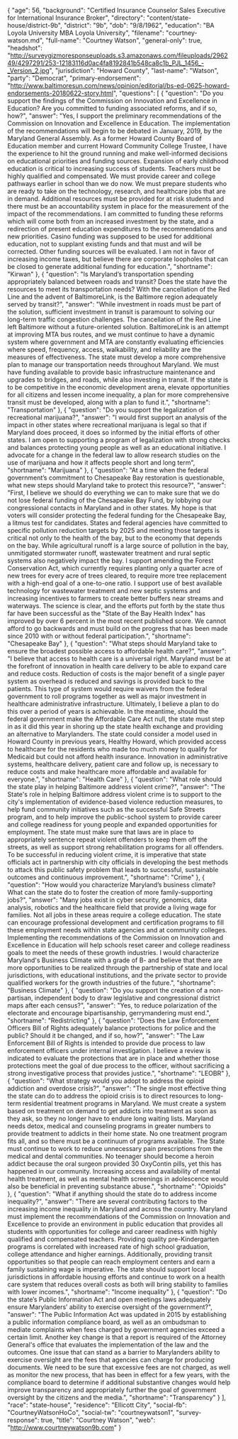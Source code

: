 {
  "age": 56,
  "background": "Certified Insurance Counselor Sales Executive for International Insurance Broker",
  "directory": "content/state-house/district-9b",
  "district": "9b",
  "dob": "9/8/1962",
  "education": "BA Loyola University MBA Loyola University",
  "filename": "courtney-watson.md",
  "full-name": "Courtney Watson",
  "general-only": true,
  "headshot": "http://surveygizmoresponseuploads.s3.amazonaws.com/fileuploads/296249/4297291/253-12183116d0ac4fa8192841b548ca8c1b_PJL_1456_-_Version_2.jpg",
  "jurisdiction": "Howard County",
  "last-name": "Watson",
  "party": "Democrat",
  "primary-endorsement": "http://www.baltimoresun.com/news/opinion/editorial/bs-ed-0625-howard-endorsements-20180622-story.html",
  "questions": [
    {
      "question": "Do you support the findings of the Commission on Innovation and Excellence in Education? Are you committed to funding associated reforms, and if so, how?",
      "answer": "Yes, I support the preliminary recommendations of the Commission on Innovation and Excellence in Education.  The implementation of the recommendations will begin to be debated in January, 2019, by the Maryland General Assembly.  As a former Howard County Board of Education member and current Howard Community College Trustee, I have the experience to hit the ground running and make well-informed decisions on educational priorities and funding sources.  Expansion of early childhood education is critical to increasing success of students.  Teachers must be highly qualified and compensated.  We must provide career and college pathways earlier in school than we do now.  We must prepare students who are ready to take on the technology, research, and healthcare jobs that are in demand. Additional resources must be provided for at risk students and there must be an accountability system in place for the measurement of the impact of the recommendations.  I am committed to funding these reforms which  will come both from an increased investment by the state, and a redirection of present education expenditures to the recommendations and new priorities. Casino funding was supposed to be used for additional education, not to supplant existing funds and that must and will be corrected.  Other funding sources will be evaluated.  I am not in favor of increasing income taxes, but believe there are corporate loopholes that can be closed to generate additional funding for education.",
      "shortname": "Kirwan"
    },
    {
      "question": "Is Maryland’s transportation spending appropriately balanced between roads and transit? Does the state have the resources to meet its transportation needs? With the cancellation of the Red Line and the advent of BaltimoreLink, is the Baltimore region adequately served by transit?",
      "answer": "While investment in roads must be part of the solution, sufficient investment in transit is paramount to solving our long-term traffic congestion challenges.  The cancellation of the Red Line left Baltimore without a future-oriented solution.  BaltimoreLink is an attempt at improving MTA bus routes, and we must continue to have a dynamic system where government and MTA are constantly evaluating efficiencies where speed, frequency, access, walkability, and reliability are the measures of effectiveness.  The state must develop a more comprehensive plan to manage our transportation needs throughout Maryland.  We must have funding available to provide basic infrastructure maintenance and upgrades to bridges, and roads, while also investing in transit.  If the state is to be competitive in the economic development arena, elevate opportunities for all citizens and lessen income inequality, a plan for more comprehensive transit must be developed, along with a plan to fund it.",
      "shortname": "Transportation"
    },
    {
      "question": "Do you support the legalization of recreational marijuana?",
      "answer": "I would first support an analysis of the impact in other states where recreational marijuana is legal so that if Maryland does proceed, it does so informed by the initial efforts of other states.   I am open to supporting a program of legalization with strong checks and balances protecting young people as well as an educational initiative. I advocate for a change in the federal law to allow research studies on the use of marijuana and how it affects people short and long term",
      "shortname": "Marijuana"
    },
    {
      "question": "At a time when the federal government’s commitment to Chesapeake Bay restoration is questionable, what new steps should Maryland take to protect this resource?",
      "answer": "First, I believe we should do everything we can to make sure that we do not lose federal funding of the Chesapeake Bay Fund, by lobbying our congressional contacts in Maryland and in other states.  My hope is that voters will consider protecting the federal funding for the Chesapeake Bay, a litmus test for candidates.  States and federal agencies have committed to specific pollution reduction targets by 2025 and meeting those targets is critical not only to the health of the bay, but to the economy that depends on the bay.   While agricultural runoff is a large source of pollution in the bay, unmitigated stormwater runoff, wastewater treatment and rural septic systems also negatively impact the bay. I support amending the Forest Conservation Act, which currently requires planting only a quarter acre of new trees for every acre of trees cleared, to require more tree replacement with a high-end goal of a one-to-one ratio.  I support use of best available technology for wastewater treatment and new septic systems and increasing incentives to farmers to create better buffers near streams and waterways. The science is clear, and the efforts put forth by the state thus far have been successful as the \"State of the Bay Health Index\" has improved by over 6 percent in the most recent published score.  We cannot afford to go backwards and must build on the progress that has been made since 2010 with or without federal participation.",
      "shortname": "Chesapeake Bay"
    },
    {
      "question": "What steps should Maryland take to ensure the broadest possible access to affordable health care?",
      "answer": "I believe that access to health care is a universal right.  Maryland must be at the forefront of innovation in health care delivery to be able to expand care and reduce costs.  Reduction of costs is the major benefit of a single payer system as overhead is reduced and savings is provided back to the patients.  This type of system would require waivers from the federal government to roll programs together as well as major investment in healthcare administrative infrastructure.  Ultimately, I believe a plan to do this over a period of years is achievable.   In the meantime, should the federal government make the Affordable Care Act null, the state must step in as it did this year in shoring up the state health exchange and providing an alternative to Marylanders.  The state could consider a model used in Howard County in previous years, Healthy Howard, which provided access to healthcare for the residents who made too much money to qualify for Medicaid but could not afford health insurance.  Innovation in administrative systems, healthcare delivery, patient care and follow up, is necessary to reduce costs and make healthcare more affordable and available for everyone.",
      "shortname": "Health Care"
    },
    {
      "question": "What role should the state play in helping Baltimore address violent crime?",
      "answer": "The State's role in helping Baltimore address violent crime is to support to the city's implementation of evidence-based violence reduction measures, to help fund community initiatives such as the successful Safe Streets program, and to help improve the public-school system to provide career and college readiness for young people and expanded opportunities for employment.  The state must make sure that laws are in place to appropriately sentence repeat violent offenders to keep them off the streets, as well as support strong rehabilitation programs for all offenders. To be successful in reducing violent crime, it is imperative that state officials act in partnership with city officials in developing the best methods to attack this public safety problem that leads to successful, sustainable outcomes and continuous improvement.",
      "shortname": "Crime"
    },
    {
      "question": "How would you characterize Maryland’s business climate? What can the state do to foster the creation of more family-supporting jobs?",
      "answer": "Many jobs exist in cyber security, genomics, data analysis, robotics and the healthcare field that provide a living wage for families.  Not all jobs in these areas require a college education. The state can encourage professional development and certification programs to fill these employment needs within state agencies and at community colleges.  Implementing the recommendations of the Commission on Innovation and Excellence in Education will help schools reset career and college readiness goals to meet the needs of these growth industries. I would characterize Maryland's Business Climate with a grade of B- and believe that there are more opportunities to be realized through the partnership of state and local jurisdictions, with educational institutions, and the private sector to provide qualified workers for the growth industries of the future.",
      "shortname": "Business Climate"
    },
    {
      "question": "Do you support the creation of a non-partisan, independent body to draw legislative and congressional district maps after each census?",
      "answer": "Yes, to reduce polarization of the electorate and encourage bipartisanship, gerrymandering must end.",
      "shortname": "Redistricting"
    },
    {
      "question": "Does the Law Enforcement Officers Bill of Rights adequately balance protections for police and the public? Should it be changed, and if so, how?",
      "answer": "The Law Enforcement Bill of Rights is intended to provide due process to law enforcement officers under internal investigation.  I believe a review is indicated to evaluate the protections that are in place and whether those protections meet the goal of due process to the officer, without sacrificing a strong investigative process that provides justice.",
      "shortname": "LEOBR"
    },
    {
      "question": "What strategy would you adopt to address the opioid addiction and overdose crisis?",
      "answer": "The single most effective thing the state can do to address the opioid crisis is to direct resources to long-term residential treatment programs in Maryland.  We must create a system based on treatment on demand to get addicts into treatment as soon as they ask, so they no longer have to endure long waiting lists.  Maryland needs detox, medical and counseling programs in greater numbers to provide treatment to addicts in their home state.  No one treatment program fits all, and so there must be a continuum of programs available. The State must continue to work to reduce unnecessary pain prescriptions from the medical and dental communities. No teenager should become a heroin addict because the oral surgeon provided 30 OxyContin pills, yet this has happened in our community.   Increasing access and availability of mental health treatment, as well as mental health screenings in adolescence would also be beneficial in preventing substance abuse.",
      "shortname": "Opioids"
    },
    {
      "question": "What if anything should the state do to address income inequality?",
      "answer": "There are several contributing factors to the increasing income inequality in Maryland and across the country.  Maryland must implement the recommendations of the Commission on Innovation and Excellence to provide an environment in public education that provides all students with opportunities for college and career readiness with highly qualified and compensated teachers.  Providing quality pre-Kindergarten programs is correlated with increased rate of high school graduation, college attendance and higher earnings.  Additionally, providing transit opportunities so that people can reach employment centers and earn a family sustaining wage is imperative.  The state should support local jurisdictions in affordable housing efforts and continue to work on a health care system that reduces overall costs as both will bring stability to families with lower incomes.",
      "shortname": "Income inequality"
    },
    {
      "question": "Do the state’s Public Information Act and open meetings laws adequately ensure Marylanders’ ability to exercise oversight of the government?",
      "answer": "The Public Information Act was updated in 2015 by establishing a public information compliance board, as well as an ombudsman to mediate complaints when fees charged by government agencies exceed a certain limit. Another key change is that a report is required of the Attorney General's office that evaluates the implementation of the law and the outcomes.  One issue that can stand as a barrier to Marylanders ability to exercise oversight are the fees that agencies can charge for producing documents.  We need to be sure that excessive fees are not charged, as well as monitor the new process, that has been in effect for a few years, with the compliance board to determine if additional substantive changes would help improve transparency and appropriately further the goal of government oversight by the citizens and the media.",
      "shortname": "Transparency"
    }
  ],
  "race": "state-house",
  "residence": "Ellicott City",
  "social-fb": "CourtneyWatsonHoCo",
  "social-tw": "courtneywatson1",
  "survey-response": true,
  "title": "Courtney Watson",
  "web": "http://www.courtneywatson9b.com"
}
